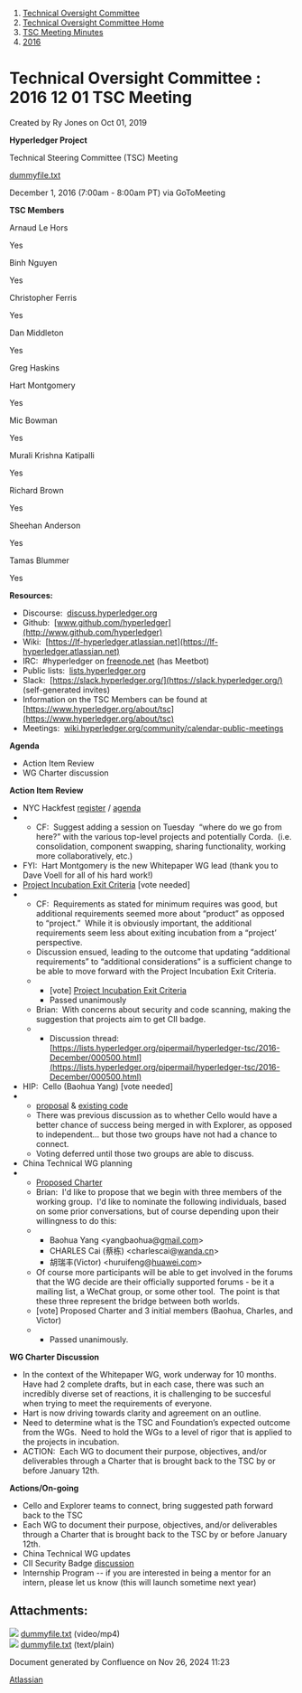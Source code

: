 1. [Technical Oversight Committee](index.html)
2. [Technical Oversight Committee Home](Technical-Oversight-Committee-Home_21430274.html)
3. [TSC Meeting Minutes](TSC-Meeting-Minutes_21448544.html)
4. [2016](2016_21448610.html)

# Technical Oversight Committee : 2016 12 01 TSC Meeting

Created by Ry Jones on Oct 01, 2019

**Hyperledger Project**

Technical Steering Committee (TSC) Meeting

[dummyfile.txt](#)

December 1, 2016 (7:00am - 8:00am PT) via GoToMeeting

**TSC Members**

Arnaud Le Hors

Yes

Binh Nguyen

Yes

Christopher Ferris

Yes

Dan Middleton

Yes

Greg Haskins

Hart Montgomery

Yes

Mic Bowman

Yes

Murali Krishna Katipalli

Yes

Richard Brown

Yes

Sheehan Anderson

Yes

Tamas Blummer

Yes

**Resources:**

- Discourse:  [discuss.hyperledger.org](http://discuss.hyperledger.org)
- Github:  [www.github.com/hyperledger](http://www.github.com/hyperledger)
- Wiki:  [https://lf-hyperledger.atlassian.net](https://lf-hyperledger.atlassian.net)
- IRC:  #hyperledger on [freenode.net](http://freenode.net) (has Meetbot)
- Public lists:  [lists.hyperledger.org](http://lists.hyperledger.org)
- Slack:  [https://slack.hyperledger.org/](https://slack.hyperledger.org/) (self-generated invites)
- Information on the TSC Members can be found at [https://www.hyperledger.org/about/tsc](https://www.hyperledger.org/about/tsc)
- Meetings:  [wiki.hyperledger.org/community/calendar-public-meetings](http://wiki.hyperledger.org/community/calendar-public-meetings)

**Agenda**

- Action Item Review
- WG Charter discussion

**Action Item Review**

- NYC Hackfest [register](https://www.regonline.com/hyperledgerhackfestdecember2016) / [agenda](https://docs.google.com/document/d/1iokahBpG7U8TuYn-HmAUCfzLsbq-5L1zW6oWe1ymuv4/edit)
- - CF:  Suggest adding a session on Tuesday  “where do we go from here?” with the various top-level projects and potentially Corda.  (i.e. consolidation, component swapping, sharing functionality, working more collaboratively, etc.)
- FYI:  Hart Montgomery is the new Whitepaper WG lead (thank you to Dave Voell for all of his hard work!)
- [Project Incubation Exit Criteria](https://lf-hyperledger.atlassian.netcommunity/project-incubation-exit-criteria) \[vote needed]
- - CF:  Requirements as stated for minimum requires was good, but additional requirements seemed more about “product” as opposed to “project.”  While it is obviously important, the additional requirements seem less about exiting incubation from a “project’ perspective.
  - Discussion ensued, leading to the outcome that updating “additional requirements” to “additional considerations” is a sufficient change to be able to move forward with the Project Incubation Exit Criteria.
  - - \[vote] [Project Incubation Exit Criteria](https://lf-hyperledger.atlassian.netcommunity/project-incubation-exit-criteria)
    - Passed unanimously
  - Brian:  With concerns about security and code scanning, making the suggestion that projects aim to get CII badge.
  - - Discussion thread:  [https://lists.hyperledger.org/pipermail/hyperledger-tsc/2016-December/000500.html](https://lists.hyperledger.org/pipermail/hyperledger-tsc/2016-December/000500.html)
- HIP:  Cello (Baohua Yang) \[vote needed]
- - [proposal](https://docs.google.com/document/d/1E2i5GRqWsIag7KTxjQ_jQdDiWcuikv3KqXeuw7NaceM) &amp; [existing code](https://github.com/yeasy/cello)
  - There was previous discussion as to whether Cello would have a better chance of success being merged in with Explorer, as opposed to independent… but those two groups have not had a chance to connect.
  - Voting deferred until those two groups are able to discuss.
- China Technical WG planning
- - [Proposed Charter](https://lf-hyperledger.atlassian.netgroups/tsc/technical-working-group-china)
  - Brian:  I'd like to propose that we begin with three members of the working group.  I'd like to nominate the following individuals, based on some prior conversations, but of course depending upon their willingness to do this:
  - - Baohua Yang &lt;yangbaohua@[gmail.com](http://gmail.com)&gt;
    - CHARLES Cai (蔡栋) &lt;charlescai@[wanda.cn](http://wanda.cn)&gt;
    - 胡瑞丰(Victor) &lt;huruifeng@[huawei.com](http://huawei.com)&gt;
  - Of course more participants will be able to get involved in the forums that the WG decide are their officially supported forums - be it a mailing list, a WeChat group, or some other tool.  The point is that these three represent the bridge between both worlds.
  - \[vote] Proposed Charter and 3 initial members (Baohua, Charles, and Victor)
  - - Passed unanimously.

**WG Charter Discussion**

- In the context of the Whitepaper WG, work underway for 10 months.  Have had 2 complete drafts, but in each case, there was such an incredibly diverse set of reactions, it is challenging to be succesful when trying to meet the requirements of everyone.
- Hart is now driving towards clarity and agreement on an outline.
- Need to determine what is the TSC and Foundation’s expected outcome from the WGs.  Need to hold the WGs to a level of rigor that is applied to the projects in incubation.
- ACTION:  Each WG to document their purpose, objectives, and/or deliverables through a Charter that is brought back to the TSC by or before January 12th.

**Actions/On-going**

- Cello and Explorer teams to connect, bring suggested path forward back to the TSC
- Each WG to document their purpose, objectives, and/or deliverables through a Charter that is brought back to the TSC by or before January 12th.
- China Technical WG updates
- CII Security Badge [discussion](https://lists.hyperledger.org/pipermail/hyperledger-tsc/2016-December/000500.html)
- Internship Program -- if you are interested in being a mentor for an intern, please let us know (this will launch sometime next year)

## Attachments:

![](images/icons/bullet_blue.gif) [dummyfile.txt](attachments/21432895/21457551.txt) (video/mp4)  
![](images/icons/bullet_blue.gif) [dummyfile.txt](attachments/21432895/21448660.txt) (text/plain)

Document generated by Confluence on Nov 26, 2024 11:23

[Atlassian](http://www.atlassian.com/)
